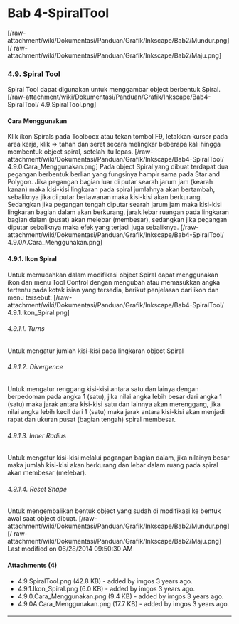 # Bab 4-SpiralTool
[/raw-attachment/wiki/Dokumentasi/Panduan/Grafik/Inkscape/Bab2/Mundur.png] [/
raw-attachment/wiki/Dokumentasi/Panduan/Grafik/Inkscape/Bab2/Maju.png]
### 4.9. Spiral Tool
Spiral Tool dapat digunakan untuk menggambar object berbentuk Spiral.
[/raw-attachment/wiki/Dokumentasi/Panduan/Grafik/Inkscape/Bab4-SpiralTool/
4.9.SpiralTool.png]
#### Cara Menggunakan
Klik ikon Spirals pada Toolboox atau tekan tombol F9, letakkan kursor pada area
kerja, klik => tahan dan seret secara melingkar beberapa kali hingga membentuk
object spiral, setelah itu lepas.
[/raw-attachment/wiki/Dokumentasi/Panduan/Grafik/Inkscape/Bab4-SpiralTool/
4.9.0.Cara_Menggunakan.png]
Pada object Spiral yang dibuat terdapat dua pegangan berbentuk berlian yang
fungsinya hampir sama pada Star and Polygon. Jika pegangan bagian luar di putar
searah jarum jam (kearah kanan) maka kisi-kisi lingkaran pada spiral jumlahnya
akan bertambah, sebaliknya jika di putar berlawanan maka kisi-kisi akan
berkurang.
Sedangkan jika pegangan tengah diputar searah jarum jam maka kisi-kisi
lingkaran bagian dalam akan berkurang, jarak lebar ruangan pada lingkaran
bagian dalam (pusat) akan melebar (membesar), sedangkan jika pegangan diputar
sebaliknya maka efek yang terjadi juga sebaliknya.
[/raw-attachment/wiki/Dokumentasi/Panduan/Grafik/Inkscape/Bab4-SpiralTool/
4.9.0A.Cara_Menggunakan.png]
#### 4.9.1. Ikon Spiral
Untuk memudahkan dalam modifikasi object Spiral dapat menggunakan ikon dan menu
Tool Control dengan mengubah atau memasukkan angka tertentu pada kotak isian
yang tersedia, berikut penjelasan dari ikon dan menu tersebut:
[/raw-attachment/wiki/Dokumentasi/Panduan/Grafik/Inkscape/Bab4-SpiralTool/
4.9.1.Ikon_Spiral.png]
###### 4.9.1.1. Turns
Untuk mengatur jumlah kisi-kisi pada lingkaran object Spiral
###### 4.9.1.2. Divergence
Untuk mengatur renggang kisi-kisi antara satu dan lainya dengan berpedoman pada
angka 1 (satu), jika nilai angka lebih besar dari angka 1 (satu) maka jarak
antara kisi-kisi satu dan lainnya akan merenggang, jika nilai angka lebih kecil
dari 1 (satu) maka jarak antara kisi-kisi akan menjadi rapat dan ukuran pusat
(bagian tengah) spiral membesar.
###### 4.9.1.3. Inner Radius
Untuk mengatur kisi-kisi melalui pegangan bagian dalam, jika nilainya besar
maka jumlah kisi-kisi akan berkurang dan lebar dalam ruang pada spiral akan
membesar (melebar).
###### 4.9.1.4. Reset Shape
Untuk mengembalikan bentuk object yang sudah di modifikasi ke bentuk awal saat
object dibuat.
[/raw-attachment/wiki/Dokumentasi/Panduan/Grafik/Inkscape/Bab2/Mundur.png] [/
raw-attachment/wiki/Dokumentasi/Panduan/Grafik/Inkscape/Bab2/Maju.png]
Last modified on 06/28/2014 09:50:30 AM
#### Attachments (4)
  * 4.9.SpiralTool.png​ (42.8 KB) - added by imgos 3 years ago.
  * 4.9.1.Ikon_Spiral.png​ (6.0 KB) - added by imgos 3 years ago.
  * 4.9.0.Cara_Menggunakan.png​ (9.4 KB) - added by imgos 3 years ago.
  * 4.9.0A.Cara_Menggunakan.png​ (17.7 KB) - added by imgos 3 years ago.
#### 
    
 
 
 
 
 
---
 
